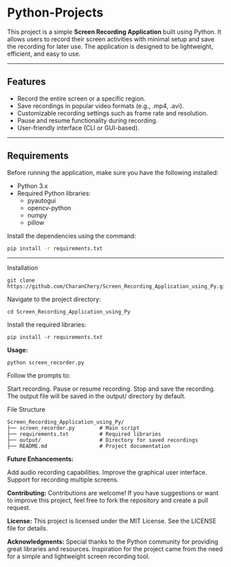 # Python-Projects

This project is a simple **Screen Recording Application** built using Python. It allows users to record their screen activities with minimal setup and save the recording for later use. The application is designed to be lightweight, efficient, and easy to use.

---

## Features

- Record the entire screen or a specific region.
- Save recordings in popular video formats (e.g., .mp4, .avi).
- Customizable recording settings such as frame rate and resolution.
- Pause and resume functionality during recording.
- User-friendly interface (CLI or GUI-based).

---

## Requirements

Before running the application, make sure you have the following installed:

- Python 3.x
- Required Python libraries:
  - pyautogui
  - opencv-python
  - numpy
  - pillow

Install the dependencies using the command:

```bash
pip install -r requirements.txt
```
---


Installation
```Clone this repository:
git clone https://github.com/CharanChery/Screen_Recording_Application_using_Py.git
```


Navigate to the project directory:
```
cd Screen_Recording_Application_using_Py
```

Install the required libraries:
```
pip install -r requirements.txt
```


**Usage:**
```Run the application:
python screen_recorder.py
```

Follow the prompts to:

Start recording.
Pause or resume recording.
Stop and save the recording.
The output file will be saved in the output/ directory by default.

File Structure
```
Screen_Recording_Application_using_Py/
├── screen_recorder.py        # Main script
├── requirements.txt          # Required libraries
├── output/                   # Directory for saved recordings
├── README.md                 # Project documentation

```
**Future Enhancements:**

Add audio recording capabilities.
Improve the graphical user interface.
Support for recording multiple screens.

**Contributing:**
Contributions are welcome! If you have suggestions or want to improve this project, feel free to fork the repository and create a pull request.

**License:**
This project is licensed under the MIT License. See the LICENSE file for details.

**Acknowledgments:**
Special thanks to the Python community for providing great libraries and resources.
Inspiration for the project came from the need for a simple and lightweight screen recording tool.
